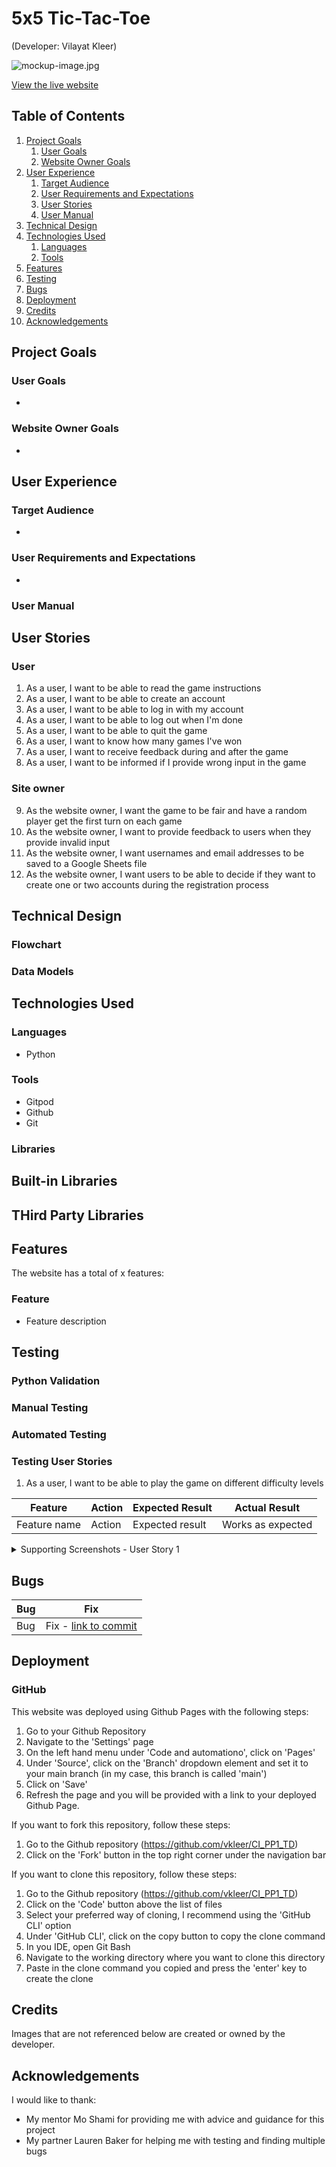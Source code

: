 # 5x5 Tic-Tac-Toe
(Developer: Vilayat Kleer)

![mockup-image.jpg]()

[View the live website](https://ci-pp3-5x5-tictactoe.herokuapp.com/)

## Table of Contents

1. [Project Goals](#project-goals)
    1. [User Goals](#user-goals)
    2. [Website Owner Goals](#website-owner-goals)
2. [User Experience](#user-experience)
    1. [Target Audience](#target-audience)
    2. [User Requirements and Expectations](#user-requirements-and-expectations)
    3. [User Stories](#user-stories)
    4. [User Manual](#user-manual)
3. [Technical Design](#technical-design)
4. [Technologies Used](#technologies-used)
    1. [Languages](#languages)
    2. [Tools](#tools)
5. [Features](#features)
6. [Testing](#validation)
8. [Bugs](#Bugs)
9. [Deployment](#deployment)
10. [Credits](#credits)
11. [Acknowledgements](#acknowledgements)

## Project Goals

### User Goals
- 

### Website Owner Goals
-

## User Experience

### Target Audience
- 

### User Requirements and Expectations
-

### User Manual

## User Stories

### User
1. As a user, I want to be able to read the game instructions
2. As a user, I want to be able to create an account
3. As a user, I want to be able to log in with my account
4. As a user, I want to be able to log out when I'm done
5. As a user, I want to be able to quit the game
6. As a user, I want to know how many games I've won
7. As a user, I want to receive feedback during and after the game
8. As a user, I want to be informed if I provide wrong input in the game

### Site owner
9. As the website owner, I want the game to be fair and have a random player get the first turn on each game
10. As the website owner, I want to provide feedback to users when they provide invalid input
11. As the website owner, I want usernames and email addresses to be saved to a Google Sheets file
12. As the website owner, I want users to be able to decide if they want to create one or two accounts during the registration process

## Technical Design

### Flowchart

### Data Models

## Technologies Used

### Languages
- Python

### Tools
- Gitpod
- Github
- Git

### Libraries

## Built-in Libraries

## THird Party Libraries

## Features
The website has a total of x features:

### Feature
- Feature description

## Testing

### Python Validation

### Manual Testing

### Automated Testing

### Testing User Stories
1. As a user, I want to be able to play the game on different difficulty levels

| **Feature** | **Action** | **Expected Result** | **Actual Result** |
|-------------|------------|---------------------|-------------------|
| Feature name | Action  | Expected result | Works as expected |

<details><summary>Supporting Screenshots - User Story 1</summary>
    <img src="docs/user-story-testing/user-story-01.png">
</details>


## Bugs

| **Bug** | **Fix** |
|-------------|------------|
| Bug | Fix - [link to commit](link) |


## Deployment

### GitHub

This website was deployed using Github Pages with the following steps:

1. Go to your Github Repository
2. Navigate to the 'Settings' page
3. On the left hand menu under 'Code and automationo', click on 'Pages'
4. Under 'Source', click on the 'Branch' dropdown element and set it to your main branch (in my case, this branch is called 'main')
5. Click on 'Save'
6. Refresh the page and you will be provided with a link to your deployed Github Page.

If you want to fork this repository, follow these steps:

1. Go to the Github repository (https://github.com/vkleer/CI_PP1_TD)
2. Click on the 'Fork' button in the top right corner under the navigation bar

If you want to clone this repository, follow these steps:

1. Go to the Github repository (https://github.com/vkleer/CI_PP1_TD)
2. Click on the 'Code' button above the list of files
3. Select your preferred way of cloning, I recommend using the 'GitHub CLI' option
4. Under 'GitHub CLI', click on the copy button to copy the clone command
5. In you IDE, open Git Bash
6. Navigate to the working directory where you want to clone this directory
7. Paste in the clone command you copied and press the 'enter' key to create the clone

## Credits
Images that are not referenced below are created or owned by the developer.

## Acknowledgements
I would like to thank:
- My mentor Mo Shami for providing me with advice and guidance for this project
- My partner Lauren Baker for helping me with testing and finding multiple bugs